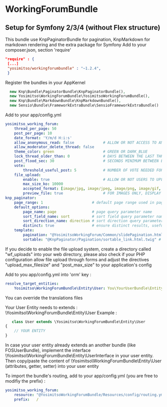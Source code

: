 WorkingForumBundle
==================

Setup for Symfony 2/3/4 (without Flex structure)
------------------

This bundle use KnpPaginatorBundle for pagination, KnpMarkdown for markdown rendering and the extra package for Symfony
Add to your composer.json, section 'require'
````json
"require" : {
 [...]
 "yosimitso/workingforumbundle" : "~1.2.4",
 }
````


Register the bundles in your AppKernel
````php
  new Knp\Bundle\PaginatorBundle\KnpPaginatorBundle(),
  new Yosimitso\WorkingForumBundle\YosimitsoWorkingForumBundle(),
  new Knp\Bundle\MarkdownBundle\KnpMarkdownBundle(),
  new Sensio\Bundle\FrameworkExtraBundle\SensioFrameworkExtraBundle()
````
Add to your app/config.yml

````yml
yosimitso_working_forum:
    thread_per_page: 50
    post_per_page: 10
    date_format: 'Y/m/d H:i:s'
    allow_anonymous_read: false             # ALLOW OR NOT ACCESS TO ANONYMOUS USERS
    allow_moderator_delete_thread: false
    theme_color: green                      # GREEN OR DARK_BLUE
    lock_thread_older_than: 0               # DAYS BETWEEN THE LAST THREAD'S POST AND THE AUTOLOCKING OF THE THREAD, 0 MEANS DISABLED
    post_flood_sec: 30                      # SECONDS MINIMUM BETWEEN EACH POST FROM A SAME USER 
    vote:
        threshold_useful_post: 5            # NUMBER OF VOTE NEEDED FOR A POST TO BE CONSIDERED AS USEFUL
    file_upload:
        enable: true                        # ALLOW OR NOT USERS TO UPLOAD ENCLOSED FILES 
        max_size_ko: 10000
        accepted_format: [image/jpg, image/jpeg, image/png, image/gif, image/tiff, application/pdf]
        preview_file: true                  # FOR IMAGES ONLY, DISPLAY A THUMBNAIL  
knp_paginator:
    page_range: 1                      # default page range used in pagination control
    default_options:
        page_name: page                # page query parameter name
        sort_field_name: sort          # sort field query parameter name
        sort_direction_name: direction # sort direction query parameter name
        distinct: true                 # ensure distinct results, useful when ORM queries are using GROUP BY statements
    template:
        pagination: "@YosimitsoWorkingForum/Common/slidePagination.html.twig"     # sliding pagination controls template
        sortable: "@KnpPaginator/Pagination/sortable_link.html.twig" # sort link template
````
If you decide to enable the file upload system, create a directory called "wf_uploads" into your web directory,
please also check if your PHP configuration allow file upload through forms and adjust the directives "upload_max_filesize" and "post_max_size" to your application's config

Add to you app/config.yml into 'orm' key :
````yml
resolve_target_entities:
    Yosimitso\WorkingForumBundle\Entity\User: You\YourUserBundle\Entity\YourUser
````
You can override the translations files

Your User Entity needs to extends : \Yosimitso\WorkingForumBundle\Entity\User
Example :
````php
   class User extends \Yosimitso\WorkingForumBundle\Entity\User
{
    // YOUR ENTITY
}
````
In case your user entity already extends an another bundle (like FOSUserBundle), implement the interface \Yosimitso\WorkingForumBundle\Entity\UserInterface
in your user entity. Then copy/paste the content of \Yosimitso\WorkingForumBundle\Entity\User (attributes, getter, setter) into your user entity

To import the bundle's routing, add to your app/config.yml (you are free to modifiy the prefix) :
````yml
yosimitso_working_forum:
    resource: "@YosimitsoWorkingForumBundle/Resources/config/routing.yml"
    prefix:   /
````    